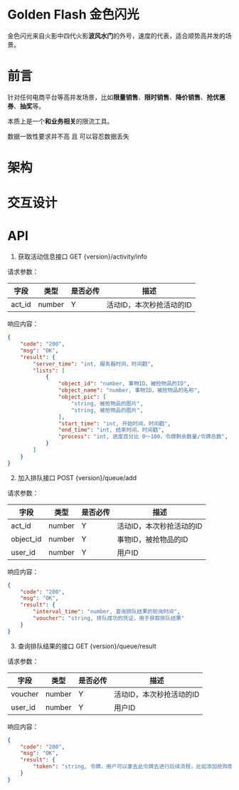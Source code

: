 # Golden Flash 金色闪光

金色闪光来自火影中四代火影**波风水门**的外号，速度的代表，适合顺势高并发的场景。

# 前言

针对任何电商平台等高并发场景，比如**限量销售**、**限时销售**、**降价销售**、**抢优惠券**、**抽奖**等。

本质上是一个**和业务相关**的限流工具。

数据一致性要求并不高 且 可以容忍数据丢失

# 架构



# 交互设计

# API

1. 获取活动信息接口 GET {version}/activity/info

请求参数：

字段|类型|是否必传|描述
------------|------------|------------|------------
act_id|number|Y|活动ID，本次秒抢活动的ID

响应内容：
```json
{
    "code": "200",
    "msg": "OK",
    "result": {
        "server_time": "int, 服务器时间，时间戳",
        "lists": [
            {
                "object_id": "number, 事物ID，被抢物品的ID",
                "object_name": "number, 事物ID，被抢物品的名称",
                "object_pic": [
                    "string, 被抢物品的图片",
                    "string, 被抢物品的图片",
                ],
                "start_time": "int, 开始时间，时间戳",
                "end_time": "int, 结束时间，时间戳",
                "process": "int, 进度百分比 0～100，令牌剩余数量/令牌总数",
            }
        ]
    }
}
```

2. 加入排队接口 POST {version}/queue/add

请求参数：

字段|类型|是否必传|描述
------------|------------|------------|------------
act_id|number|Y|活动ID，本次秒抢活动的ID
object_id|number|Y|事物ID，被抢物品的ID
user_id|number|Y|用户ID

响应内容：
```json
{
    "code": "200",
    "msg": "OK",
    "result": {
        "interval_time": "number, 查询排队结果的轮询时间",
        "voucher": "string, 排队成功的凭证，用于获取排队结果"
    }
}
```

3. 查询排队结果的接口 GET {version}/queue/result

请求参数：

字段|类型|是否必传|描述
------------|------------|------------|------------
voucher|number|Y|活动ID，本次秒抢活动的ID
user_id|number|Y|用户ID

响应内容：
```json
{
    "code": "200",
    "msg": "OK",
    "result": {
        "token": "string, 令牌，用户可以拿去此令牌去进行后续流程，比如添加抢购商品到购物车、抽奖"
    }
}
```